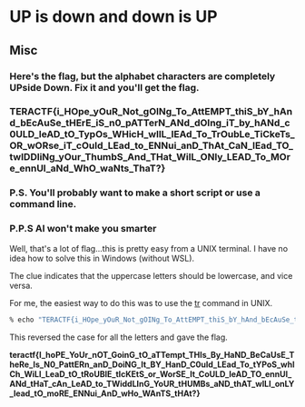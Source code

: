 # UP is down and down is UP

## Misc

### Here's the flag, but the alphabet characters are completely UPside Down.  Fix it and you'll get the flag.
### TERACTF{i_HOpe_yOuR_Not_gOINg_To_AttEMPT_thiS_bY_hAnd_bEcAuSe_tHErE_iS_n0_pATTerN_ANd_dOIng_iT_by_hANd_c0ULD_leAD_tO_TypOs_WHicH_wIlL_lEAd_To_TrOubLe_TiCkeTs_OR_wORse_iT_cOuld_LEad_to_ENNui_anD_ThAt_CaN_lEad_TO_twIDDliNg_yOur_ThumbS_And_THat_WilL_ONly_LEAD_To_MOre_ennUI_aNd_WhO_waNts_ThaT?}
### P.S. You'll probably want to make a short script or use a command line.  
### P.P.S AI won't make you smarter

Well, that's a lot of flag...this is pretty easy from a UNIX terminal.  I have no idea how to solve this in Windows (without WSL).

The clue indicates that the uppercase letters should be lowercase, and vice versa.  

For me, the easiest way to do this was to use the [tr](https://man7.org/linux/man-pages/man1/tr.1.html) command in UNIX.

```sh
% echo "TERACTF{i_HOpe_yOuR_Not_gOINg_To_AttEMPT_thiS_bY_hAnd_bEcAuSe_tHErE_iS_n0_pATTerN_ANd_dOIng_iT_by_hANd_c0ULD_leAD_tO_TypOs_WHicH_wIlL_lEAd_To_TrOubLe_TiCkeTs_OR_wORse_iT_cOuld_LEad_to_ENNui_anD_ThAt_CaN_lEad_TO_twIDDliNg_yOur_ThumbS_And_THat_WilL_ONly_LEAD_To_MOre_ennUI_aNd_WhO_waNts_ThaT?}" |tr '[:upper:][:lower:]' '[:lower:][:upper:]'
```
This reversed the case for all the letters and gave the flag.

**teractf{I_hoPE_YoUr_nOT_GoinG_tO_aTTempt_THIs_By_HaND_BeCaUsE_TheRe_Is_N0_PattERn_anD_DoiNG_It_BY_HanD_C0uld_LEad_To_tYPoS_whICh_WiLl_LeaD_tO_tRoUBlE_tIcKEtS_or_WorSE_It_CoULD_leAD_TO_ennUI_ANd_tHaT_cAn_LeAD_to_TWiddLInG_YoUR_tHUMBs_aND_thAT_wILl_onLY_lead_tO_moRE_ENNui_AnD_wHo_WAnTS_tHAt?}**


